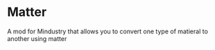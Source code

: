 # Matter

A mod for Mindustry that allows you to convert one type of matieral to another using matter